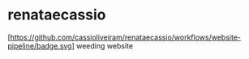 # renataecassio  
[https://github.com/cassioliveiram/renataecassio/workflows/website-pipeline/badge.svg]
weeding website
